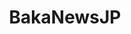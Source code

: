 ---
title: BakaNewsJP
crosslinks:
- gifs
- aww
- WTF
- Unexpected
- interestingasfuck
- livven
- AnimalsBeingJerks
- youtubefactsbot
- StartledCats
- ANormalDayInRussia
- gaming
- hmmm
- nonononoyes
- Eyebleach
- instant_regret
- ExpectationVsReality
- nononono
- woahdude
- holdmybeer
- likeus
---